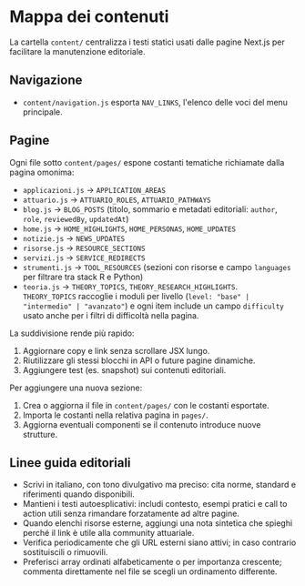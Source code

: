 # Mappa dei contenuti

La cartella `content/` centralizza i testi statici usati dalle pagine Next.js per facilitare la manutenzione editoriale.

## Navigazione

- `content/navigation.js` esporta `NAV_LINKS`, l'elenco delle voci del menu principale.

## Pagine

Ogni file sotto `content/pages/` espone costanti tematiche richiamate dalla pagina omonima:

- `applicazioni.js` → `APPLICATION_AREAS`
- `attuario.js` → `ATTUARIO_ROLES`, `ATTUARIO_PATHWAYS`
- `blog.js` → `BLOG_POSTS` (titolo, sommario e metadati editoriali: `author`, `role`, `reviewedBy`, `updatedAt`)
- `home.js` → `HOME_HIGHLIGHTS`, `HOME_PERSONAS`, `HOME_UPDATES`
- `notizie.js` → `NEWS_UPDATES`
- `risorse.js` → `RESOURCE_SECTIONS`
- `servizi.js` → `SERVICE_REDIRECTS`
- `strumenti.js` → `TOOL_RESOURCES` (sezioni con risorse e campo `languages` per filtrare tra stack R e Python)
- `teoria.js` → `THEORY_TOPICS`, `THEORY_RESEARCH_HIGHLIGHTS`.  
  `THEORY_TOPICS` raccoglie i moduli per livello (`level: "base" | "intermedio" | "avanzato"`) e ogni item include un campo `difficulty` usato anche per i filtri di difficoltà nella pagina.

La suddivisione rende più rapido:

1. Aggiornare copy e link senza scrollare JSX lungo.
2. Riutilizzare gli stessi blocchi in API o future pagine dinamiche.
3. Aggiungere test (es. snapshot) sui contenuti editoriali.

Per aggiungere una nuova sezione:

1. Crea o aggiorna il file in `content/pages/` con le costanti esportate.
2. Importa le costanti nella relativa pagina in `pages/`.
3. Aggiorna eventuali componenti se il contenuto introduce nuove strutture.

## Linee guida editoriali

- Scrivi in italiano, con tono divulgativo ma preciso: cita norme, standard e riferimenti quando disponibili.
- Mantieni i testi autoesplicativi: includi contesto, esempi pratici e call to action utili senza rimandare forzatamente ad altre pagine.
- Quando elenchi risorse esterne, aggiungi una nota sintetica che spieghi perché il link è utile alla community attuariale.
- Verifica periodicamente che gli URL esterni siano attivi; in caso contrario sostituiscili o rimuovili.
- Preferisci array ordinati alfabeticamente o per importanza crescente; commenta direttamente nel file se scegli un ordinamento differente.
